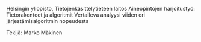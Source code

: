 Helsingin yliopisto, Tietojenkäsittelytieteen laitos
Aineopintojen harjoitustyö: Tietorakenteet ja algoritmit
Vertaileva analyysi viiden eri järjestämisalgoritmin nopeudesta

Tekijä: Marko Mäkinen

